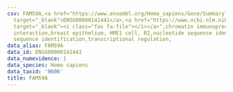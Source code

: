 ```yaml
---
csv: FAM59A,<a href="https://www.ensembl.org/Homo_sapiens/Gene/Summary?db=core;g=ENSG00000141441"
  target="_blank">ENSG00000141441</a>,<a href="https://www.ncbi.nlm.nih.gov/pubmed/22863008"
  target="_blank"><i class="fas fa-file"></i></a>",chromatin immunoprecipitation assay,direct
  interaction,breast epithelium, HME1 cell, R2,nucleotide sequence identification,nucleotide
  sequence identification,transcriptional regulation,
data_alias: FAM59A
data_id: ENSG00000141441
data_numevidence: 1
data_species: Homo sapiens
data_taxid: '9606'
title: FAM59A
---
```

